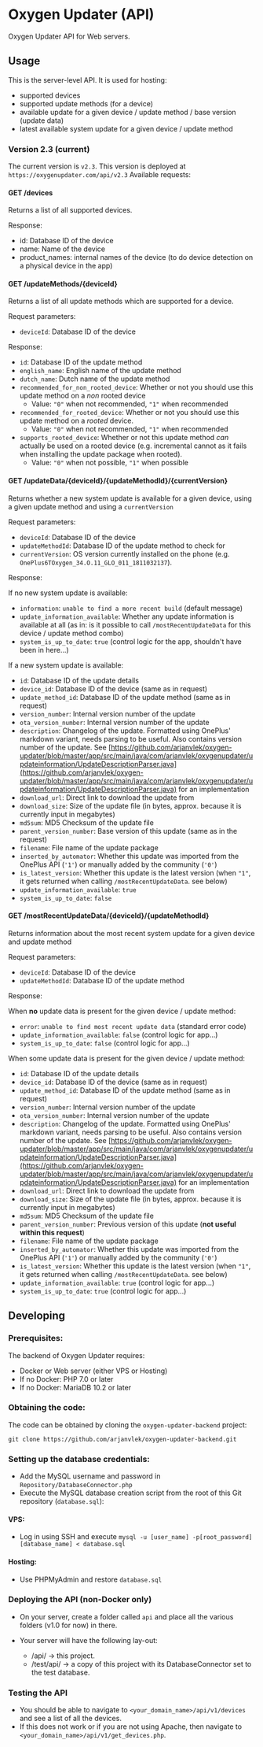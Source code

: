# Oxygen Updater (API)
Oxygen Updater API for Web servers.

## Usage
This is the server-level API. It is used for hosting:
- supported devices
- supported update methods (for a device)
- available update for a given device / update method / base version (update data)
- latest available system update for a given device / update method

### Version 2.3 (current)
The current version is `v2.3`. This version is deployed at `https://oxygenupdater.com/api/v2.3`
Available requests:

#### GET /devices
Returns a list of all supported devices.

Response: <Array of>
  - id: Database ID of the device
  - name: Name of the device
  - product_names: internal names of the device (to do device detection on a physical device in the app)

#### GET /updateMethods/{deviceId}
Returns a list of all update methods which are supported for a device.

Request parameters: 
  - `deviceId`: Database ID of the device

Response: <Array of>
  - `id`: Database ID of the update method
  - `english_name`: English name of the update method
  - `dutch_name`: Dutch name of the update method
  - `recommended_for_non_rooted_device`: Whether or not you should use this update method on a *non* rooted device
    - Value: `"0"` when not recommended, `"1"` when recommended
  - `recommended_for_rooted_device`: Whether or not you should use this update method on a *rooted* device. 
    - Value: `"0"` when not recommended, `"1"` when recommended
  - `supports_rooted_device`: Whether or not this update method *can* actually be used on a rooted device (e.g. incremental cannot as it fails when installing the update package when rooted). 
    - Value: `"0"` when not possible, `"1"` when possible
    
    
#### GET /updateData/{deviceId}/{updateMethodId}/{currentVersion}
Returns whether a new system update is available for a given device, using a given update method and using a `currentVersion`

Request parameters: 
  - `deviceId`: Database ID of the device
  - `updateMethodId`: Database ID of the update method to check for
  - `currentVersion`: OS version currently installed on the phone (e.g. `OnePlus6TOxygen_34.O.11_GLO_011_1811032137`).
  
Response:

If no new system update is available: 
  - `information`: `unable to find a more recent build` (default message)
  - `update_information_available`: Whether any update information is available at all (as in: is it possible to call `/mostRecentUpdateData` for this device / update method combo)
  - `system_is_up_to_date`: `true` (control logic for the app, shouldn't have been in here...)
  
  
If a new system update is available:  
  - `id`: Database ID of the update details
  - `device_id`: Database ID of the device (same as in request)
  - `update_method_id`: Database ID of the update method (same as in request)
  - `version_number`: Internal version number of the update
  - `ota_version_number`: Internal version number of the update 
  - `description`: Changelog of the update. Formatted using OnePlus' markdown variant, needs parsing to be useful. Also contains version number of the update. See [https://github.com/arjanvlek/oxygen-updater/blob/master/app/src/main/java/com/arjanvlek/oxygenupdater/updateinformation/UpdateDescriptionParser.java](https://github.com/arjanvlek/oxygen-updater/blob/master/app/src/main/java/com/arjanvlek/oxygenupdater/updateinformation/UpdateDescriptionParser.java) for an implementation
  - `download_url`: Direct link to download the update from
  - `download_size`: Size of the update file (in bytes, approx. because it is currently input in megabytes)
  - `md5sum`: MD5 Checksum of the update file
  - `parent_version_number`: Base version of this update (same as in the request)
  - `filename`: File name of the update package
  - `inserted_by_automator`: Whether this update was imported from the OnePlus API (`'1'`) or manually added by the community (`'0'`)
  - `is_latest_version`: Whether this update is the latest version (when `"1"`, it gets returned when calling `/mostRecentUpdateData`. see below)
  - `update_information_available`: `true`
  - `system_is_up_to_date`: `false`
  

#### GET /mostRecentUpdateData/{deviceId}/{updateMethodId}
Returns information about the most recent system update for a given device and update method

Request parameters: 
  - `deviceId`: Database ID of the device
  - `updateMethodId`: Database ID of the update method
  
Response:

When **no** update data is present for the given device / update method:
  - `error`: `unable to find most recent update data` (standard error code)
  - `update_information_available`: `false` (control logic for app...)
  - `system_is_up_to_date`: `false` (control logic for app...)

When some update data is present for the given device / update method:
  - `id`: Database ID of the update details
  - `device_id`: Database ID of the device (same as in request)
  - `update_method_id`: Database ID of the update method (same as in request)
  - `version_number`: Internal version number of the update
  - `ota_version_number`: Internal version number of the update 
  - `description`: Changelog of the update. Formatted using OnePlus' markdown variant, needs parsing to be useful. Also contains version number of the update. See [https://github.com/arjanvlek/oxygen-updater/blob/master/app/src/main/java/com/arjanvlek/oxygenupdater/updateinformation/UpdateDescriptionParser.java](https://github.com/arjanvlek/oxygen-updater/blob/master/app/src/main/java/com/arjanvlek/oxygenupdater/updateinformation/UpdateDescriptionParser.java) for an implementation
  - `download_url`: Direct link to download the update from
  - `download_size`: Size of the update file (in bytes, approx. because it is currently input in megabytes)
  - `md5sum`: MD5 Checksum of the update file
  - `parent_version_number`: Previous version of this update (**not useful within this request**)
  - `filename`: File name of the update package
  - `inserted_by_automator`: Whether this update was imported from the OnePlus API (`'1'`) or manually added by the community (`'0'`)
  - `is_latest_version`: Whether this update is the latest version (when `"1"`, it gets returned when calling `/mostRecentUpdateData`. see below)
  - `update_information_available`: `true` (control logic for app...)
  - `system_is_up_to_date`: `true` (control logic for app...)
  
## Developing

### Prerequisites:
The backend of Oxygen Updater requires:
- Docker or Web server (either VPS or Hosting)
- If no Docker: PHP 7.0 or later
- If no Docker: MariaDB 10.2 or later

### Obtaining the code:
The code can be obtained by cloning the `oxygen-updater-backend` project:
```
git clone https://github.com/arjanvlek/oxygen-updater-backend.git
```

### Setting up the database credentials:
- Add the MySQL username and password in `Repository/DatabaseConnector.php` 
- Execute the MySQL database creation script from the root of this Git repository (`database.sql`):

#### VPS:
- Log in using SSH and execute `mysql -u [user_name] -p[root_password] [database_name] < database.sql`

#### Hosting:
- Use PHPMyAdmin and restore `database.sql`

### Deploying the API (non-Docker only)
- On your server, create a folder called `api` and place all the various folders (v1.0 for now) in there.

- Your server will have the following lay-out:
    - /api/ -> this project.
    - /test/api/ -> a copy of this project with its DatabaseConnector set to the test database.

### Testing the API
- You should be able to navigate to `<your_domain_name>/api/v1/devices` and see a list of all the devices.
- If this does not work or if you are not using Apache, then navigate to `<your_domain_name>/api/v1/get_devices.php`.

